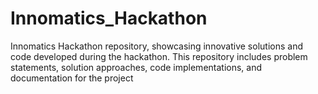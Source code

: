 # Innomatics_Hackathon
Innomatics Hackathon repository, showcasing innovative solutions and code developed during the hackathon. This repository includes problem statements, solution approaches, code implementations, and documentation for the project
